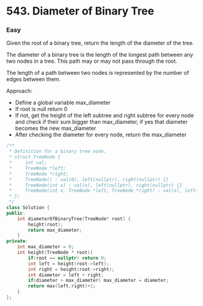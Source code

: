 # 543. Diameter of Binary Tree
### Easy

Given the root of a binary tree, return the length of the diameter of the tree.

The diameter of a binary tree is the length of the longest path between any two nodes in a tree. This path may or may not pass through the root.

The length of a path between two nodes is represented by the number of edges between them.

Approach:
* Define a global variable max_diameter
* If root is null return 0
* If not, get the height of the left subtree and right subtree for every node and check if their sum bigger than max_diameter, if yes that diameter becomes the new max_diameter
* After checking the diameter for every node, return the max_diameter

```cpp
/**
 * Definition for a binary tree node.
 * struct TreeNode {
 *     int val;
 *     TreeNode *left;
 *     TreeNode *right;
 *     TreeNode() : val(0), left(nullptr), right(nullptr) {}
 *     TreeNode(int x) : val(x), left(nullptr), right(nullptr) {}
 *     TreeNode(int x, TreeNode *left, TreeNode *right) : val(x), left(left), right(right) {}
 * };
 */
class Solution {
public:
    int diameterOfBinaryTree(TreeNode* root) {
        height(root);
        return max_diameter;
    }
private:
    int max_diameter = 0;
    int height(TreeNode * root){
        if(root == nullptr) return 0;
        int left = height(root->left);
        int right = height(root->right);
        int diameter = left + right;
        if(diameter > max_diameter) max_diameter = diameter;
        return max(left,right)+1;
    }
};
```